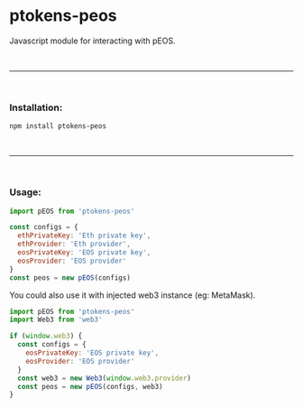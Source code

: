 # ptokens-peos

Javascript module for interacting with pEOS.

&nbsp;

***

&nbsp;

### Installation:

```
npm install ptokens-peos
```

&nbsp;

***

&nbsp;

### Usage:

```js
import pEOS from 'ptokens-peos'

const configs = {
  ethPrivateKey: 'Eth private key',
  ethProvider: 'Eth provider',
  eosPrivateKey: 'EOS private key',
  eosProvider: 'EOS provider'
}
const peos = new pEOS(configs)
```

You could also use it with injected web3 instance (eg: MetaMask).

```js
import pEOS from 'ptokens-peos'
import Web3 from 'web3'

if (window.web3) {
  const configs = {
    eosPrivateKey: 'EOS private key',
    eosProvider: 'EOS provider'
  }
  const web3 = new Web3(window.web3.provider)
  const peos = new pEOS(configs, web3)
}
```